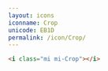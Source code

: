 ```yaml
---
layout: icons
iconname: Crop
unicode: EB1D
permalink: /icon/Crop/
---
```


``` html
<i class="mi mi-Crop"></i>
```
